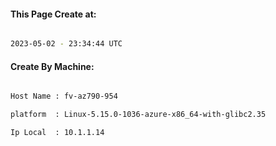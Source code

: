 
   
#### This Page Create at:

```bash

2023-05-02 - 23:34:44 UTC

```

#### Create By Machine:

```bash

Host Name : fv-az790-954

platform  : Linux-5.15.0-1036-azure-x86_64-with-glibc2.35

Ip Local  : 10.1.1.14

```

